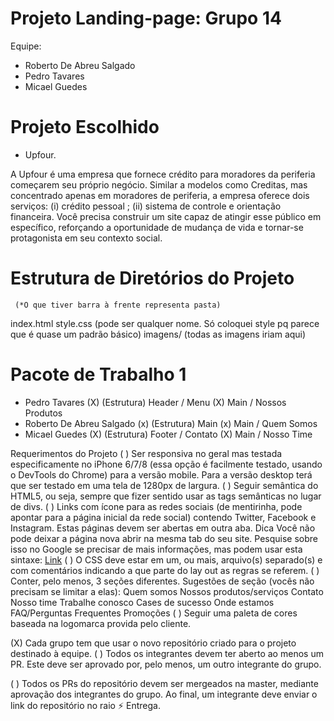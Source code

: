 # Projeto Landing-page: Grupo 14

Equipe:
- Roberto De Abreu Salgado
- Pedro Tavares
- Micael Guedes

# Projeto Escolhido
- Upfour.

A Upfour é uma empresa que fornece crédito para moradores da periferia começarem seu próprio negócio. Similar a modelos como Creditas, mas concentrado apenas em moradores de periferia, a empresa oferece dois serviços: (i) crédito pessoal ; (ii) sistema de controle e orientação financeira. Você precisa construir um site capaz de atingir esse público em específico, reforçando a oportunidade de mudança de vida e tornar-se protagonista em seu contexto social. 


# Estrutura de Diretórios do Projeto
     (*O que tiver barra à frente representa pasta)

index.html
style.css  (pode ser qualquer nome. Só coloquei style pq parece que é quase um padrão básico)
imagens/ (todas as imagens iriam aqui)


# Pacote de Trabalho 1
- Pedro Tavares
(X) (Estrutura) Header / Menu
(X) Main / Nossos Produtos
- Roberto De Abreu Salgado
(x) (Estrutura) Main
(x) Main / Quem Somos
- Micael Guedes
(X) (Estrutura) Footer / Contato 
(X) Main / Nosso Time


Requerimentos do Projeto
(  ) Ser responsiva no geral mas testada especificamente no iPhone 6/7/8 (essa opção é facilmente testado, usando o DevTools do Chrome) para a versão mobile. Para a versão desktop terá que ser testado em uma tela de 1280px de largura.
(  ) Seguir semântica do HTML5, ou seja, sempre que fizer sentido usar as tags semânticas no lugar de divs.
(  ) Links com ícone para as redes sociais (de mentirinha, pode apontar para a página inicial da rede social) contendo Twitter, Facebook e Instagram. Estas páginas devem ser abertas em outra aba.
Dica
Você não pode deixar a página nova abrir na mesma tab do seu site. Pesquise sobre isso no Google se precisar de mais informações, mas podem usar esta sintaxe:
<a target="_blank" href="<http://www.google.com>">Link</a>
(  ) O CSS deve estar em um, ou mais, arquivo(s) separado(s) e com comentários indicando a que parte do lay out as regras se referem.
(  ) Conter, pelo menos, 3 seções diferentes.
Sugestões de seção (vocês não precisam se limitar a elas):
Quem somos
Nossos produtos/serviços
Contato
Nosso time
Trabalhe conosco
Cases de sucesso
Onde estamos
FAQ/Perguntas Frequentes
Promoções
(  ) Seguir uma paleta de cores baseada na logomarca provida pelo cliente.

(X) Cada grupo tem que usar o novo repositório criado para o projeto destinado à equipe.
(  ) Todos os integrantes devem ter aberto ao menos um PR. Este deve ser aprovado por, pelo menos, um outro integrante do grupo.


( ) Todos os PRs do repositório devem ser mergeados na master, mediante aprovação dos integrantes do grupo. Ao final, um integrante deve enviar o link do repositório no raio ⚡️ Entrega.
